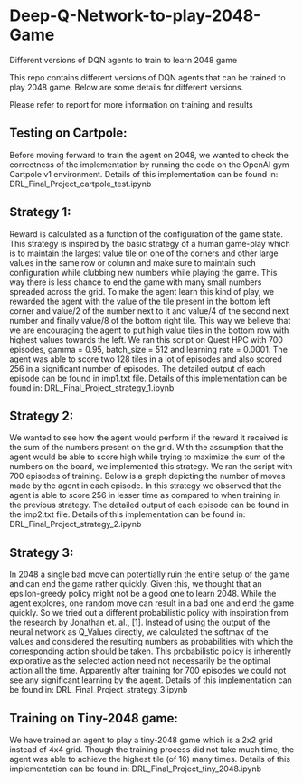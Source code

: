 # Deep-Q-Network-to-play-2048-Game
Different versions of DQN agents to train to learn 2048 game

This repo contains different versions of DQN agents that can be trained to play 2048 game. Below are some details for different versions.

Please refer to report for more information on training and results

## Testing on Cartpole:
Before moving forward to train the agent on 2048, we wanted to check the correctness of the implementation by running the code on the OpenAI gym Cartpole v1 environment. Details of this implementation can be found in: DRL_Final_Project_cartpole_test.ipynb

## Strategy 1:
Reward is calculated as a function of the configuration of the game state. This strategy is inspired by the basic strategy of a human game-play which is to maintain the largest value tile on one of the corners and other large values in the same row or column and make sure to maintain such configuration while clubbing new numbers while playing the game. This way there is less chance to end the game with many small numbers spreaded across the grid.
To make the agent learn this kind of play, we rewarded the agent with the value of the tile present in the bottom left corner and value/2 of the number next to it and value/4 of the second next number and finally value/8 of the bottom right tile. This way we believe that we are encouraging the agent to put high value tiles in the bottom row with highest values towards the left. We ran this script on Quest HPC with 700 episodes, gamma = 0.95, batch_size = 512 and learning rate = 0.0001.
The agent was able to score two 128 tiles in a lot of episodes and also scored 256 in a significant number of episodes. The detailed output of each episode can be found in imp1.txt file. Details of this implementation can be found in: DRL_Final_Project_strategy_1.ipynb

## Strategy 2:
We wanted to see how the agent would perform if the reward it received is the sum of the numbers present on the grid. With the assumption that the agent would be able to score high while trying to maximize the sum of the numbers on the board, we implemented this strategy. We ran the script with 700 episodes of training. Below is a graph depicting the number of moves made by the agent in each episode.
In this strategy we observed that the agent is able to score 256 in lesser time as compared to when training in the previous strategy. The detailed output of each episode can be found in the imp2.txt file. Details of this implementation can be found in: DRL_Final_Project_strategy_2.ipynb

## Strategy 3:
In 2048 a single bad move can potentially ruin the entire setup of the game and can end the game rather quickly. Given this, we thought that an epsilon-greedy policy might not be a good one to learn 2048. While the agent explores, one random move can result in a bad one and end the game quickly. So we tried out a different probabilistic policy with inspiration from the research by Jonathan et. al., [1]. Instead of using the output of the neural network as Q_Values directly, we calculated the softmax of the values and considered the resulting numbers as probabilities with which the corresponding action should be taken. This probabilistic policy is inherently explorative as the selected action need not necessarily be the optimal action all the time. Apparently after training for 700 episodes we could not see any significant learning by the agent. Details of this implementation can be found in: DRL_Final_Project_strategy_3.ipynb

## Training on Tiny-2048 game:
We have trained an agent to play a tiny-2048 game which is a 2x2 grid instead of 4x4 grid. Though the training process did not take much time, the agent was able to achieve the highest tile (of 16) many times. Details of this implementation can be found in: DRL_Final_Project_tiny_2048.ipynb
